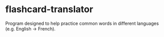 # flashcard-translator
Program designed to help practice common words in different languages (e.g. English -> French).
